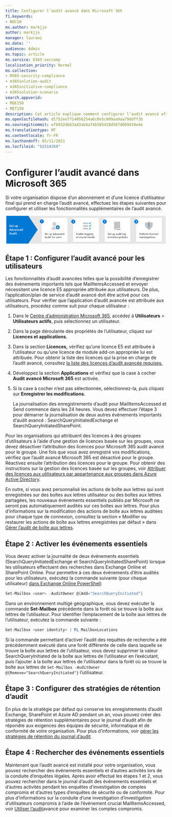 ```yaml
---
title: Configurer l’audit avancé dans Microsoft 365
f1.keywords:
- NOCSH
ms.author: markjjo
author: markjjo
manager: laurawi
ms.date: ''
audience: Admin
ms.topic: article
ms.service: O365-seccomp
localization_priority: Normal
ms.collection:
- M365-security-compliance
- m365solution-audit
- m365initiative-compliance
- m365solution-scenario
search.appverid:
- MOE150
- MET150
description: Cet article explique comment configurer l’audit avancé afin de pouvoir effectuer des enquêtes d’investigation lorsque des comptes d’utilisateur sont compromis ou pour enquêter sur d’autres incidents liés à la sécurité.
ms.openlocfilehash: d1752ee7714056254a6c0e5c009aa9aa79ddff3b
ms.sourcegitcommit: efb932db63ad3ab4af4b585428d567d069410e4e
ms.translationtype: MT
ms.contentlocale: fr-FR
ms.lasthandoff: 05/11/2021
ms.locfileid: "52314359"
---
```

# <a name="set-up-advanced-audit-in-microsoft-365"></a>Configurer l’audit avancé dans Microsoft 365

Si votre organisation dispose d’un abonnement et d’une licence d’utilisateur final qui prend en charge l’audit avancé, effectuez les étapes suivantes pour configurer et utiliser les fonctionnalités supplémentaires de l’audit avancé.

![Flux de travail pour configurer l’Audit avancé](../media/AdvancedAuditWorkflow.png)

## <a name="step1-set-up-advanced-audit-for-users"></a>Étape 1 : Configurer l’audit avancé pour les utilisateurs

Les fonctionnalités d’audit avancées telles que la possibilité d’enregistrer des événements importants tels que MailItemsAccessed et envoyer nécessitent une licence E5 appropriée attribuée aux utilisateurs. De plus, l’application/plan de service d’audit avancé doit être activé pour ces utilisateurs. Pour vérifier que l’application d’audit avancée est attribuée aux utilisateurs, procédez comme suit pour chaque utilisateur :

1. Dans le [Centre d’administration Microsoft 365](https://admin.microsoft.com/Adminportal), accédez à **Utilisateurs** > **Utilisateurs actifs**, puis sélectionnez un utilisateur.

2. Dans la page déroulante des propriétés de l’utilisateur, cliquez sur **Licences et applications**.

3. Dans la section **Licences,** vérifiez qu’une licence E5 est attribuée à l’utilisateur ou qu’une licence de module add-on appropriée lui est attribuée. Pour obtenir la liste des licences qui la prise en charge de l’audit avancé, consultez [la liste des licences d’audit avancée requises.](auditing-solutions-overview.md#advanced-audit-1)

4. Développez la section **Applications** et vérifiez que la case à cocher **Audit avancé Microsoft 365** est activée.

5. Si la case à cocher n’est pas sélectionnée, sélectionnez-la, puis cliquez sur **Enregistrer les modifications.**

   La journalisation des enregistrements d’audit pour MailItemsAccessed et Send commence dans les 24 heures. Vous devez effectuer l’étape 3 pour démarrer la journalisation de deux autres événements importants d’audit avancé : SearchQueryInitiatedExchange et SearchQueryInitiatedSharePoint.

Pour les organisations qui attribuent des licences à des groupes d’utilisateurs à l’aide d’une gestion de licences basée sur les groupes, vous devez désactiver l’attribution des licences pour Microsoft 365 audit avancé pour le groupe. Une fois que vous avez enregistré vos modifications, vérifiez que l’audit avancé Microsoft 365 est désactivé pour le groupe. Réactivez ensuite l’attribution des licences pour le groupe. Pour obtenir des instructions sur la gestion des licences basée sur les groupes, voir [Attribuer des licences aux utilisateurs par appartenance aux groupes dans Azure Active Directory](/azure/active-directory/users-groups-roles/licensing-groups-assign).

En outre, si vous avez personnalisé les actions de boîte aux lettres qui sont enregistrées sur des boîtes aux lettres utilisateur ou des boîtes aux lettres partagées, les nouveaux événements essentiels publiés par Microsoft ne seront pas automatiquement audités sur ces boîtes aux lettres. Pour plus d’informations sur la modification des actions de boîte aux lettres auditées pour chaque type de connexion, consultez la section « Modifier ou restaurer les actions de boîte aux lettres enregistrées par défaut » dans [Gérer l’audit de boîte aux lettres](enable-mailbox-auditing.md#change-or-restore-mailbox-actions-logged-by-default).

## <a name="step-2-enable-crucial-events"></a>Étape 2 : Activer les événements essentiels

Vous devez activer la journalité de deux événements essentiels (SearchQueryInitiatedExchange et SearchQueryInitiatedSharePoint) lorsque les utilisateurs effectuent des recherches dans Exchange Online et SharePoint Online. Pour permettre à ces deux événements d’être audités pour les utilisateurs, exécutez la commande suivante (pour chaque utilisateur) [dans Exchange Online PowerShell](/powershell/exchange/connect-to-exchange-online-powershell):

```powershell
Set-Mailbox <user> -AuditOwner @{Add="SearchQueryInitiated"}
```

Dans un environnement multigé géographique, vous devez exécuter la commande **Set-Mailbox** précédente dans la forêt où se trouve la boîte aux lettres de l’utilisateur. Pour identifier l’emplacement de la boîte aux lettres de l’utilisateur, exécutez la commande suivante : 

```powershell
Get-Mailbox <user identity> | FL MailboxLocations
```

Si la commande permettant d’activer l’audit des requêtes de recherche a été précédemment exécuté dans une forêt différente de celle dans laquelle se trouve la boîte aux lettres de l’utilisateur, vous devez supprimer la valeur SearchQueryInitiated de la boîte aux lettres de l’utilisateur en l’exécutant, puis l’ajouter à la boîte aux lettres de l’utilisateur dans la forêt où se trouve la boîte aux lettres de `Set-Mailbox -AuditOwner @{Remove="SearchQueryInitiated"}` l’utilisateur.

## <a name="step-3-set-up-audit-retention-policies"></a>Étape 3 : Configurer des stratégies de rétention d’audit

En plus de la stratégie par défaut qui conserve les enregistrements d’audit Exchange, SharePoint et Azure AD pendant un an, vous pouvez créer des stratégies de rétention supplémentaires pour le journal d’audit afin de répondre aux exigences des équipes de sécurité, informatique et de conformité de votre organisation. Pour plus d’informations, voir [gérer les stratégies de rétention du journal d’audit](audit-log-retention-policies.md).

## <a name="step-4-search-for-crucial-events"></a>Étape 4 : Rechercher des événements essentiels

Maintenant que l’audit avancé est installé pour votre organisation, vous pouvez rechercher des événements essentiels et d’autres activités lors de la conduite d’enquêtes légales. Après avoir effectué les étapes 1 et 2, vous pouvez rechercher dans le journal d’audit des événements essentiels et d’autres activités pendant les enquêtes d’investigation de comptes compromis et d’autres types d’enquêtes de sécurité ou de conformité. Pour plus d’informations sur la conduite d’une investigation d’investigation d’utilisateurs compromis à l’aide de l’événement crucial MailItemsAccessed, voir [Utiliser l’audit](mailitemsaccessed-forensics-investigations.md)avancé pour examiner les comptes compromis.

